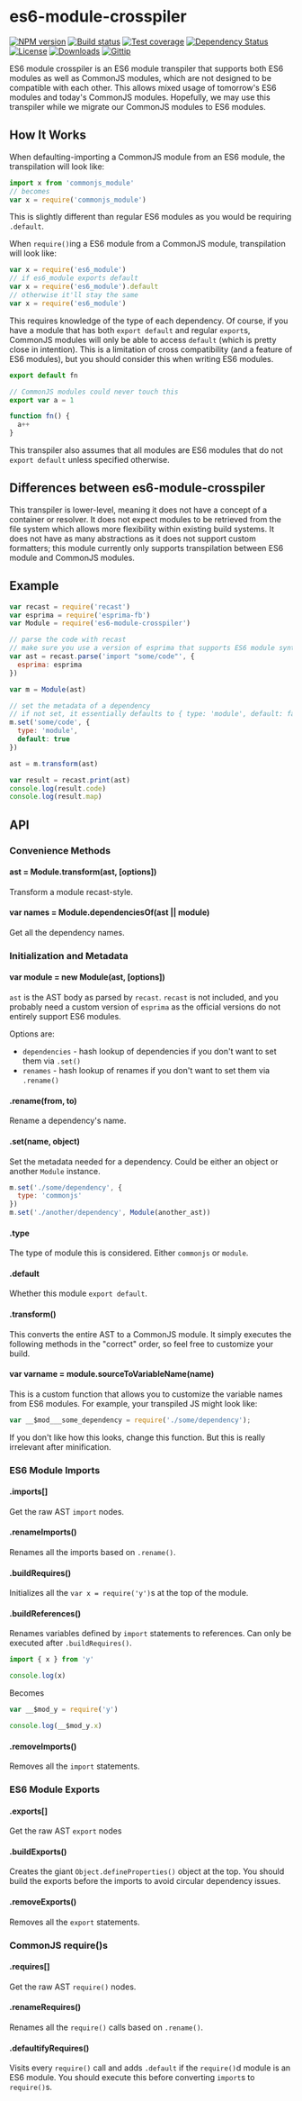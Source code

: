 
# es6-module-crosspiler

[![NPM version][npm-image]][npm-url]
[![Build status][travis-image]][travis-url]
[![Test coverage][coveralls-image]][coveralls-url]
[![Dependency Status][david-image]][david-url]
[![License][license-image]][license-url]
[![Downloads][downloads-image]][downloads-url]
[![Gittip][gittip-image]][gittip-url]


ES6 module crosspiler is an ES6 module transpiler that supports both
ES6 modules as well as CommonJS modules,
which are not designed to be compatible with each other.
This allows mixed usage of tomorrow's ES6 modules and today's CommonJS modules.
Hopefully, we may use this transpiler while we migrate our CommonJS modules
to ES6 modules.

## How It Works

When defaulting-importing a CommonJS module from an ES6 module,
the transpilation will look like:

```js
import x from 'commonjs_module'
// becomes
var x = require('commonjs_module')
```

This is slightly different than regular ES6 modules as you would be requiring `.default`.

When `require()`ing a ES6 module from a CommonJS module, transpilation will look like:

```js
var x = require('es6_module')
// if es6_module exports default
var x = require('es6_module').default
// otherwise it'll stay the same
var x = require('es6_module')
```

This requires knowledge of the type of each dependency.
Of course, if you have a module that has both `export default` and regular `export`s,
CommonJS modules will only be able to access `default` (which is pretty close in intention).
This is a limitation of cross compatibility (and a feature of ES6 modules),
but you should consider this when writing ES6 modules.

```js
export default fn

// CommonJS modules could never touch this
export var a = 1

function fn() {
  a++
}
```

This transpiler also assumes that all modules are ES6 modules
that do not `export default` unless specified otherwise.

## Differences between es6-module-crosspiler

This transpiler is lower-level, meaning it does not have a concept of a container or resolver.
It does not expect modules to be retrieved from the file system
which allows more flexibility within existing build systems.
It does not have as many abstractions as it does not support custom formatters;
this module currently only supports transpilation between ES6 module and CommonJS modules.

## Example

```js
var recast = require('recast')
var esprima = require('esprima-fb')
var Module = require('es6-module-crosspiler')

// parse the code with recast
// make sure you use a version of esprima that supports ES6 module syntax
var ast = recast.parse('import "some/code"', {
  esprima: esprima
})

var m = Module(ast)

// set the metadata of a dependency
// if not set, it essentially defaults to { type: 'module', default: false }
m.set('some/code', {
  type: 'module',
  default: true
})

ast = m.transform(ast)

var result = recast.print(ast)
console.log(result.code)
console.log(result.map)
```

## API

### Convenience Methods

#### ast = Module.transform(ast, [options])

Transform a module recast-style.

#### var names = Module.dependenciesOf(ast || module)

Get all the dependency names.

### Initialization and Metadata

#### var module = new Module(ast, [options])

`ast` is the AST body as parsed by `recast`.
`recast` is not included, and you probably need a custom version of
`esprima` as the official versions do not entirely support ES6 modules.

Options are:

- `dependencies` - hash lookup of dependencies if you don't want to set them via `.set()`
- `renames` - hash lookup of renames if you don't want to set them via `.rename()`

#### .rename(from, to)

Rename a dependency's name.

#### .set(name, object)

Set the metadata needed for a dependency.
Could be either an object or another `Module` instance.

```js
m.set('./some/dependency', {
  type: 'commonjs'
})
m.set('./another/dependency', Module(another_ast))
```

#### .type

The type of module this is considered.
Either `commonjs` or `module`.

#### .default

Whether this module `export default`.

#### .transform()

This converts the entire AST to a CommonJS module.
It simply executes the following methods in the "correct" order,
so feel free to customize your build.

#### var varname = module.sourceToVariableName(name)

This is a custom function that allows you to customize the variable names
from ES6 modules. For example, your transpiled JS might look like:

```js
var __$mod___some_dependency = require('./some/dependency');
```

If you don't like how this looks, change this function.
But this is really irrelevant after minification.

### ES6 Module Imports

#### .imports[]

Get the raw AST `import` nodes.

#### .renameImports()

Renames all the imports based on `.rename()`.

#### .buildRequires()

Initializes all the `var x = require('y')`s at the top of the module.

#### .buildReferences()

Renames variables defined by `import` statements to references.
Can only be executed after `.buildRequires()`.

```js
import { x } from 'y'

console.log(x)
```

Becomes

```js
var __$mod_y = require('y')

console.log(__$mod_y.x)
```

#### .removeImports()

Removes all the `import` statements.

### ES6 Module Exports

#### .exports[]

Get the raw AST `export` nodes

#### .buildExports()

Creates the giant `Object.defineProperties()` object at the top.
You should build the exports before the imports to avoid
circular dependency issues.

#### .removeExports()

Removes all the `export` statements.

### CommonJS require()s

#### .requires[]

Get the raw AST `require()` nodes.

#### .renameRequires()

Renames all the `require()` calls based on `.rename()`.

#### .defaultifyRequires()

Visits every `require()` call and adds `.default`
if the `require()`d module is an ES6 module.
You should execute this before converting `import`s to `require()`s.

[npm-image]: https://img.shields.io/npm/v/es6-module-crosspiler.svg?style=flat-square
[npm-url]: https://npmjs.org/package/es6-module-crosspiler
[github-tag]: http://img.shields.io/github/tag/polyfills/es6-module-crosspiler.svg?style=flat-square
[github-url]: https://github.com/polyfills/es6-module-crosspiler/tags
[travis-image]: https://img.shields.io/travis/polyfills/es6-module-crosspiler.svg?style=flat-square
[travis-url]: https://travis-ci.org/polyfills/es6-module-crosspiler
[coveralls-image]: https://img.shields.io/coveralls/polyfills/es6-module-crosspiler.svg?style=flat-square
[coveralls-url]: https://coveralls.io/r/polyfills/es6-module-crosspiler?branch=master
[david-image]: http://img.shields.io/david/polyfills/es6-module-crosspiler.svg?style=flat-square
[david-url]: https://david-dm.org/polyfills/es6-module-crosspiler
[license-image]: http://img.shields.io/npm/l/es6-module-crosspiler.svg?style=flat-square
[license-url]: LICENSE
[downloads-image]: http://img.shields.io/npm/dm/es6-module-crosspiler.svg?style=flat-square
[downloads-url]: https://npmjs.org/package/es6-module-crosspiler
[gittip-image]: https://img.shields.io/gittip/jonathanong.svg?style=flat-square
[gittip-url]: https://www.gittip.com/jonathanong/
